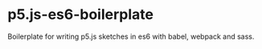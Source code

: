 # p5.js-es6-boilerplate

Boilerplate for writing p5.js sketches in es6 with babel, webpack and sass.

